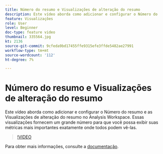 ```yaml
---
title: Número do resumo e Visualizações de alteração do resumo
description: Este vídeo aborda como adicionar e configurar o Número do resumo e as Visualizações de alteração do resumo no Analysis Workspace. Essas visualizações fornecem um grande número para que você possa exibir suas métricas mais importantes exatamente onde todos podem vê-las.
feature: Visualizações
role: User
level: Beginner
doc-type: feature video
thumbnail: 335564.jpg
kt: 2136
source-git-commit: 9cfeda9bd17455ffe9315efe3ffde5482ae27991
workflow-type: tm+mt
source-wordcount: '112'
ht-degree: 7%

---
```



# Número do resumo e Visualizações de alteração do resumo

Este vídeo aborda como adicionar e configurar o Número do resumo e as Visualizações de alteração do resumo no Analysis Workspace. Essas visualizações fornecem um grande número para que você possa exibir suas métricas mais importantes exatamente onde todos podem vê-las.

>[!VIDEO](https://video.tv.adobe.com/v/335564/?quality=12&learn=on)

Para obter mais informações, consulte a [documentação](https://experienceleague.adobe.com/docs/analytics/analyze/analysis-workspace/visualizations/summary-number-change.html).
